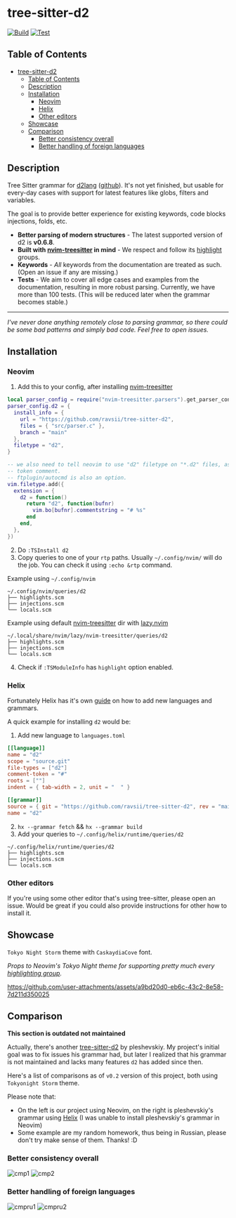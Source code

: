 # tree-sitter-d2

[![Build](https://github.com/ravsii/tree-sitter-d2/actions/workflows/build.yml/badge.svg?branch=main)](https://github.com/ravsii/tree-sitter-d2/actions/workflows/build.yml)
[![Test](https://github.com/ravsii/tree-sitter-d2/actions/workflows/test.yml/badge.svg?branch=main)](https://github.com/ravsii/tree-sitter-d2/actions/workflows/test.yml)

## Table of Contents

<!--toc:start-->

- [tree-sitter-d2](#tree-sitter-d2)
  - [Table of Contents](#table-of-contents)
  - [Description](#description)
  - [Installation](#installation)
    - [Neovim](#neovim)
    - [Helix](#helix)
    - [Other editors](#other-editors)
  - [Showcase](#showcase)
  - [Comparison](#comparison)
    - [Better consistency overall](#better-consistency-overall)
    - [Better handling of foreign languages](#better-handling-of-foreign-languages)
    <!--toc:end-->

## Description

Tree Sitter grammar for [d2lang] \([github]\). It's not yet finished, but usable for
every-day cases with support for latest features like globs, filters and
variables.

The goal is to provide better experience for existing keywords, code blocks
injections, folds, etc.

- **Better parsing of modern structures** - The latest supported version of d2
  is **v0.6.8**.
- **Built with [nvim-treesitter] in mind** - We respect and follow its
  [highlight] groups.
- **Keywords** - _All_ keywords from the documentation are treated as such.
  (Open an issue if any are missing.)
- **Tests** - We aim to cover all edge cases and examples from the
  documentation, resulting in more robust parsing. Currently, we have more
  than 100 tests. (This will be reduced later when the grammar becomes stable.)

[highlight]: https://neovim.io/doc/user/treesitter.html#_treesitter-queries
[d2lang]: https://d2lang.com/
[github]: https://github.com/terrastruct/d2

---

_I've never done anything remotely close to parsing grammar, so there could be
some bad patterns and simply bad code. Feel free to open issues._

## Installation

### Neovim

1. Add this to your config, after installing [nvim-treesitter]

```lua
local parser_config = require("nvim-treesitter.parsers").get_parser_configs()
parser_config.d2 = {
  install_info = {
    url = "https://github.com/ravsii/tree-sitter-d2",
    files = { "src/parser.c" },
    branch = "main"
  },
  filetype = "d2",
}

-- we also need to tell neovim to use "d2" filetype on "*.d2" files, as well as
-- token comment.
-- ftplugin/autocmd is also an option.
vim.filetype.add({
  extension = {
    d2 = function()
      return "d2", function(bufnr)
        vim.bo[bufnr].commentstring = "# %s"
      end
    end,
  },
})
```

2. Do `:TSInstall d2`
3. Copy queries to one of your `rtp` paths. Usually `~/.config/nvim/` will do
   the job. You can check it using `:echo &rtp` command.

Example using `~/.config/nvim`

```text
~/.config/nvim/queries/d2
├── highlights.scm
├── injections.scm
└── locals.scm
```

Example using default [nvim-treesitter] dir with [lazy.nvim]

```text
~/.local/share/nvim/lazy/nvim-treesitter/queries/d2
├── highlights.scm
├── injections.scm
└── locals.scm
```

4. Check if `:TSModuleInfo` has `highlight` option enabled.

[lazy.nvim]: https://github.com/folke/lazy.nvim

### Helix

Fortunately Helix has it's own [guide] on how to add new languages and
grammars.

[guide]: https://docs.helix-editor.com/guides/adding_languages.html

A quick example for installing `d2` would be:

1. Add new language to `languages.toml`

```toml
[[language]]
name = "d2"
scope = "source.git"
file-types = ["d2"]
comment-token = "#"
roots = [""]
indent = { tab-width = 2, unit = "  " }

[[grammar]]
source = { git = "https://github.com/ravsii/tree-sitter-d2", rev = "main" }
name = "d2"

```

2. `hx --grammar fetch` && `hx --grammar build`
3. Add your queries to `~/.config/helix/runtime/queries/d2`

```text
~/.config/helix/runtime/queries/d2
├── highlights.scm
├── injections.scm
└── locals.scm
```

### Other editors

If you're using some other editor that's using tree-sitter, please open an
issue. Would be great if you could also provide instructions for other how to
install it.

[nvim-treesitter]: https://github.com/nvim-treesitter/nvim-treesitter

## Showcase

`Tokyo Night Storm` theme with `CaskaydiaCove` font.

_Props to Neovim's Tokyo Night theme for supporting pretty much every
[highlighting group]._

[highlighting group]: <https://neovim.io/doc/user/treesitter.html#_treesitter-queries:~:text=the%20exact%20definition)%3A-,%40variable,-various%20variable%20names>

https://github.com/user-attachments/assets/a9bd20d0-eb6c-43c2-8e58-7d211d350025

## Comparison

**This section is outdated not maintained**

Actually, there's another [tree-sitter-d2] by pleshevskiy. My project's initial
goal was to fix issues his grammar had, but later I realized that his grammar
is not maintained and lacks many features `d2` has added since then.

Here's a list of comparisons as of `v0.2` version of this project, both using
`Tokyonight Storm` theme.

Please note that:

- On the left is our project using Neovim, on the right is pleshevskiy's
  grammar using [Helix] (I was unable to install pleshevskiy's grammar in Neovim)
- Some example are my random homework, thus being in Russian, please don't try
  make sense of them. Thanks! :D

[Helix]: https://helix-editor.com/
[tree-sitter-d2]: https://github.com/pleshevskiy/tree-sitter-d2

### Better consistency overall

![cmp1](./pics/cmp1.png)
![cmp2](./pics/cmp2.png)

### Better handling of foreign languages

![cmpru1](./pics/cmp_ru1.png)
![cmpru2](./pics/cmp_ru2.png)
